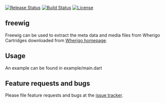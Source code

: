 [![Release Status](https://img.shields.io/pub/v/freewig.svg)][pub_dev] [![Build Status](https://github.com/mars3142/freewig/workflows/build/badge.svg)][github] [![License](https://img.shields.io/badge/License-MIT-blue.svg)][license]

## freewig

Freewig can be used to extract the meta data and media files from Wherigo Cartridges downloaded from [Wherigo homepage][wherigo_hp].

## Usage

An example can be found in example/main.dart

## Feature requests and bugs

Please file feature requests and bugs at the [issue tracker][tracker].

[github]: https://github.com/mars3142/freewig
[tracker]: https://github.com/mars3142/freewig/issues
[license]: https://opensource.org/licenses/MIT
[pub_dev]: https://pub.dartlang.org/packages/freewig
[wherigo_hp]: https://www.wherigo.com/
